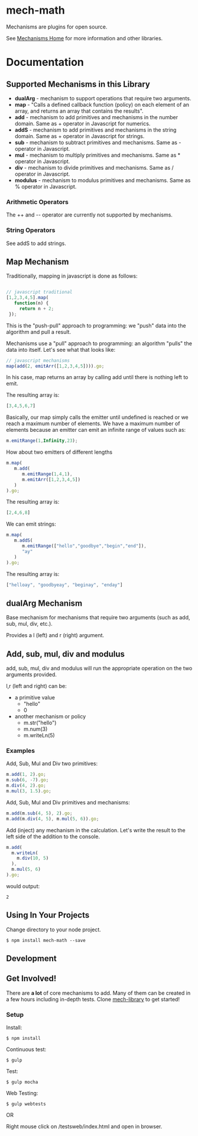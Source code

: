 [mech-library-link]: https://github.com/mechanismsjs/mech-library "Clone to easily create new mechanism libraries"
[mech-web-link]: https://github.com/mechanismsjs/mech-web "Web centric DOM mechanisms"
[mech-core-link]: https://github.com/mechanismsjs/mech-core "Core mechanisms"
[mech-math-link]: https://github.com/mechanismsjs/mech-math "Math mechanisms"
[mech-guid-link]: https://github.com/mechanismsjs/mech-guid "Mechanisms for guids"
[mech-home-link]: https://github.com/mechanisms/mech "Home repository for mechanisms"
# mech-math

Mechanisms are plugins for open source.

See [Mechanisms Home][mech-home-link] for more information and other libraries.

# Documentation

## Supported Mechanisms in this Library

* **dualArg** - mechanism to support operations that require two arguments.
* **map** - "Calls a defined callback function (policy) on each element of an array, and returns an array that contains the results".
* **add** - mechanism to add primitives and mechanisms in the number domain. Same as + operator in Javascript for numerics.
* **addS** - mechanism to add primitives and mechanisms in the string domain. Same as + operator in Javascript for strings.
* **sub** - mechanism to subtract primitives and mechanisms. Same as - operator in Javascript.
* **mul** - mechanism to multiply primitives and mechanisms. Same as * operator in Javascript.
* **div** - mechanism to divide primitives and mechanisms. Same as / operator in Javascript.
* **modulus** - mechanism to modulus primitives and mechanisms. Same as % operator in Javascript.

### Arithmetic Operators

The ++ and -- operator are currently not supported by mechanisms.

### String Operators

See addS to add strings.

## Map Mechanism

Traditionally, mapping in javascript is done as follows:

```javascript

// javascript traditional
[1,2,3,4,5].map(
   function(n) {
     return n + 2;
 });
```

This is the "push-pull" approach to programming: we "push" data into the algorithm and pull a result.

Mechanisms use a "pull" approach to programming: an algorithm "pulls" the data into itself. Let's see what that looks like:

```javascript
// javascript mechanisms
map(add(2, emitArr([1,2,3,4,5]))).go;
```

In his case, map returns an array by calling add until there is nothing left to emit.

The resulting array is:

```javascript
[3,4,5,6,7]
```

Basically, our map simply calls the emitter until undefined is reached or we reach a maximum number of elements. We have a maximum number of elements because an emitter can emit an infinite range of values such as:

```javascript
m.emitRange(1,Infinity,23);
```

How about two emitters of different lengths

```javascript
m.map(
   m.add(
      m.emitRange(1,4,1),
      m.emitArr([1,2,3,4,5])
   )
).go;
```

The resulting array is:

```javascript
[2,4,6,8]
```

We can emit strings:

```javascript
m.map(
   m.addS(
      m.emitRange(["hello","goodbye","begin","end"]),
      "ay"
   )
).go;
```

The resulting array is:

```javascript
["helloay", "goodbyeay", "beginay", "enday"]
```

## dualArg Mechanism

Base mechanism for mechanisms that require two arguments (such as add, sub, mul, div, etc.).

Provides a l (left) and r (right) argument.

## Add, sub, mul, div and modulus

add, sub, mul, div and modulus will run the appropriate operation on the two arguments provided.

l,r (left and right) can be:

* a primitive value
  * "hello"
  * 0
* another mechanism or policy
  * m.str("hello")
  * m.num(3)
  * m.writeLn(5)

### Examples

Add, Sub, Mul and Div two primitives:

```javascript
m.add(1, 2).go;
m.sub(6, -7).go;
m.div(4, 2).go;
m.mul(3, 1.5).go;
```

Add, Sub, Mul and Div primitives and mechanisms:

```javascript
m.add(m.sub(4, 5), 2).go;
m.add(m.div(4, 5), m.mul(5, 6)).go;
```

Add (inject) any mechanism in the calculation. Let's write the result to the left side of the addition to the console.

```javascript
m.add(
  m.writeLn(
    m.div(10, 5)
  ),
  m.mul(5, 6)
).go;
```

would output:

    2
    
## Using In Your Projects

Change directory to your node project.

    $ npm install mech-math --save

## Development

## Get Involved!

There are **a lot** of core mechanisms to add. Many of them can be created in a few hours including in-depth tests. Clone [mech-library][mech-library-link] to get started!

### Setup

Install:

    $ npm install
    
Continuous test:

    $ gulp

Test:

    $ gulp mocha

Web Testing:

    $ gulp webtests

OR

Right mouse click on /testsweb/index.html and open in browser.